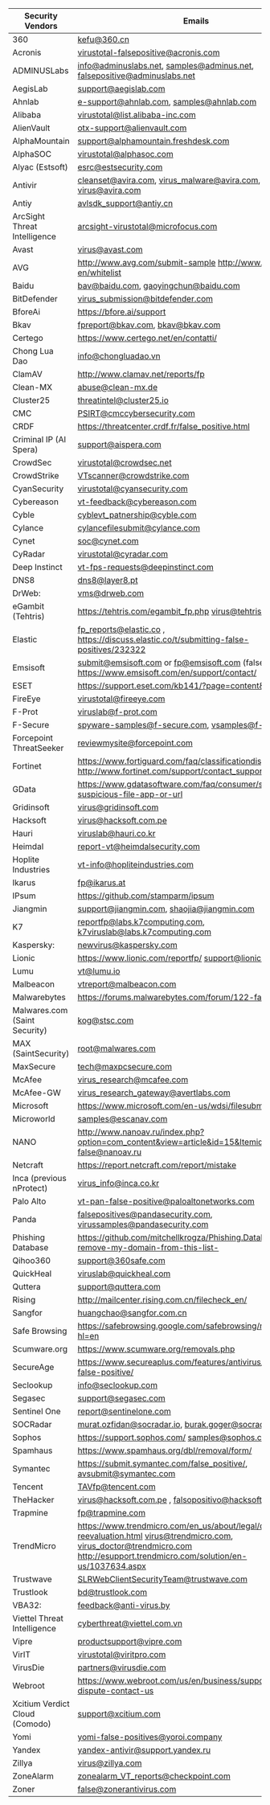| **Security Vendors**           | **Emails**                                                                                                                                                                           |
|--------------------------------|---------------------------------------------------------------------------------------------------------------------------------------------------------------------------------------|
| 360                            | kefu@360.cn                                                                                                                                                                           |
| Acronis                        | virustotal-falsepositive@acronis.com                                                                                                                                                  |
| ADMINUSLabs                    | info@adminuslabs.net, samples@adminus.net, falsepositive@adminuslabs.net                                                                                                              |
| AegisLab                       | support@aegislab.com                                                                                                                                                                  |
| Ahnlab                         | e-support@ahnlab.com, samples@ahnlab.com                                                                                                                                              |
| Alibaba                        | virustotal@list.alibaba-inc.com                                                                                                                                                       |
| AlienVault                     | otx-support@alienvault.com                                                                                                                                                            |
| AlphaMountain                  | support@alphamountain.freshdesk.com                                                                                                                                                   |
| AlphaSOC                       | virustotal@alphasoc.com                                                                                                                                                               |
| Alyac (Estsoft)                | esrc@estsecurity.com                                                                                                                                                                  |
| Antivir                        | cleanset@avira.com, virus_malware@avira.com, virus@avira.com                                                                                                                          |
| Antiy                          | avlsdk_support@antiy.cn                                                                                                                                                               |
| ArcSight Threat Intelligence   | arcsight-virustotal@microfocus.com                                                                                                                                                    |
| Avast                          | virus@avast.com                                                                                                                                                                       |
| AVG                            | http://www.avg.com/submit-sample http://www.avg.com/us-en/whitelist                                                                                                                   |
| Baidu                          | bav@baidu.com, gaoyingchun@baidu.com                                                                                                                                                  |
| BitDefender                    | virus_submission@bitdefender.com                                                                                                                                                      |
| BforeAi                        | https://bfore.ai/support                                                                                                                                                              |
| Bkav                           | fpreport@bkav.com, bkav@bkav.com                                                                                                                                                      |
| Certego                        | https://www.certego.net/en/contatti/                                                                                                                                                  |
| Chong Lua Dao                  | info@chongluadao.vn                                                                                                                                                                   |
| ClamAV                         | http://www.clamav.net/reports/fp                                                                                                                                                      |
| Clean-MX                       | abuse@clean-mx.de                                                                                                                                                                     |
| Cluster25                      | threatintel@cluster25.io                                                                                                                                                              |
| CMC                            | PSIRT@cmccybersecurity.com                                                                                                                                                            |
| CRDF                           | https://threatcenter.crdf.fr/false_positive.html                                                                                                                                      |
| Criminal IP (AI Spera)         | support@aispera.com                                                                                                                                                                   |
| CrowdSec                       | virustotal@crowdsec.net                                                                                                                                                               |
| CrowdStrike                    | VTscanner@crowdstrike.com                                                                                                                                                             |
| CyanSecurity                   | virustotal@cyansecurity.com                                                                                                                                                           |
| Cybereason                     | vt-feedback@cybereason.com                                                                                                                                                            |
| Cyble                          | cyblevt_patnership@cyble.com                                                                                                                                                          |
| Cylance                        | cylancefilesubmit@cylance.com                                                                                                                                                         |
| Cynet                          | soc@cynet.com                                                                                                                                                                         |
| CyRadar                        | virustotal@cyradar.com                                                                                                                                                                |
| Deep Instinct                  | vt-fps-requests@deepinstinct.com                                                                                                                                                      |
| DNS8                           | dns8@layer8.pt                                                                                                                                                                        |
| DrWeb:                         | vms@drweb.com                                                                                                                                                                         |
| eGambit (Tehtris)              | https://tehtris.com/egambit_fp.php virus@tehtris.com                                                                                                                                  |
| Elastic                        | fp_reports@elastic.co , https://discuss.elastic.co/t/submitting-false-positives/232322                                                                                                |
| Emsisoft                       | submit@emsisoft.com or fp@emsisoft.com (false positives) https://www.emsisoft.com/en/support/contact/                                                                                 |
| ESET                           | https://support.eset.com/kb141/?page=content&id=SOLN141                                                                                                                               |
| FireEye                        | virustotal@fireeye.com                                                                                                                                                                |
| F-Prot                         | viruslab@f-prot.com                                                                                                                                                                   |
| F-Secure                       | spyware-samples@f-secure.com, vsamples@f-secure.com                                                                                                                                   |
| Forcepoint ThreatSeeker        | reviewmysite@forcepoint.com                                                                                                                                                           |
| Fortinet                       | https://www.fortiguard.com/faq/classificationdispute http://www.fortinet.com/support/contact_support.html                                                                             |
| GData                          | https://www.gdatasoftware.com/faq/consumer/submit-a-suspicious-file-app-or-url                                                                                                        |
| Gridinsoft                     | virus@gridinsoft.com                                                                                                                                                                  |
| Hacksoft                       | virus@hacksoft.com.pe                                                                                                                                                                 |
| Hauri                          | viruslab@hauri.co.kr                                                                                                                                                                  |
| Heimdal                        | report-vt@heimdalsecurity.com                                                                                                                                                         |
| Hoplite Industries             | vt-info@hopliteindustries.com                                                                                                                                                         |
| Ikarus                         | fp@ikarus.at                                                                                                                                                                          |
| IPsum                          | https://github.com/stamparm/ipsum                                                                                                                                                     |
| Jiangmin                       | support@jiangmin.com, shaojia@jiangmin.com                                                                                                                                            |
| K7                             | reportfp@labs.k7computing.com, k7viruslab@labs.k7computing.com                                                                                                                        |
| Kaspersky:                     | newvirus@kaspersky.com                                                                                                                                                                |
| Lionic                         | https://www.lionic.com/reportfp/ support@lionic.com                                                                                                                                   |
| Lumu                           | vt@lumu.io                                                                                                                                                                            |
| Malbeacon                      | vtreport@malbeacon.com                                                                                                                                                                |
| Malwarebytes                   | https://forums.malwarebytes.com/forum/122-false-positives/                                                                                                                            |
| Malwares.com (Saint Security)  | kog@stsc.com                                                                                                                                                                          |
| MAX (SaintSecurity)            | root@malwares.com                                                                                                                                                                     |
| MaxSecure                      | tech@maxpcsecure.com                                                                                                                                                                  |
| McAfee                         | virus_research@mcafee.com                                                                                                                                                             |
| McAfee-GW                      | virus_research_gateway@avertlabs.com                                                                                                                                                  |
| Microsoft                      | https://www.microsoft.com/en-us/wdsi/filesubmission                                                                                                                                   |
| Microworld                     | samples@escanav.com                                                                                                                                                                   |
| NANO                           | http://www.nanoav.ru/index.php?option=com_content&view=article&id=15&Itemid=83&lang=en false@nanoav.ru                                                                                |
| Netcraft                       | https://report.netcraft.com/report/mistake                                                                                                                                            |
| Inca (previous nProtect)       | virus_info@inca.co.kr                                                                                                                                                                 |
| Palo Alto                      | vt-pan-false-positive@paloaltonetworks.com                                                                                                                                            |
| Panda                          | falsepositives@pandasecurity.com, virussamples@pandasecurity.com                                                                                                                      |
| Phishing Database              | https://github.com/mitchellkrogza/Phishing.Database#please-remove-my-domain-from-this-list-                                                                                           |
| Qihoo360                       | support@360safe.com                                                                                                                                                                   |
| QuickHeal                      | viruslab@quickheal.com                                                                                                                                                                |
| Quttera                        | support@quttera.com                                                                                                                                                                   |
| Rising                         | http://mailcenter.rising.com.cn/filecheck_en/                                                                                                                                         |
| Sangfor                        | huangchao@sangfor.com.cn                                                                                                                                                              |
| Safe Browsing                  | https://safebrowsing.google.com/safebrowsing/report_error/?hl=en                                                                                                                      |
| Scumware.org                   | https://www.scumware.org/removals.php                                                                                                                                                 |
| SecureAge                      | https://www.secureaplus.com/features/antivirus/report-false-positive/                                                                                                                 |
| Seclookup                      | info@seclookup.com                                                                                                                                                                    |
| Segasec                        | support@segasec.com                                                                                                                                                                   |
| Sentinel One                   | report@sentinelone.com                                                                                                                                                                |
| SOCRadar                       | murat.ozfidan@socradar.io, burak.goger@socradar.io                                                                                                                                    |
| Sophos                         | https://support.sophos.com/ samples@sophos.com                                                                                                                                        |
| Spamhaus                       | https://www.spamhaus.org/dbl/removal/form/                                                                                                                                            |
| Symantec                       | https://submit.symantec.com/false_positive/, avsubmit@symantec.com                                                                                                                    |
| Tencent                        | TAVfp@tencent.com                                                                                                                                                                     |
| TheHacker                      | virus@hacksoft.com.pe , falsopositivo@hacksoft.com.pe                                                                                                                                 |
| Trapmine                       | fp@trapmine.com                                                                                                                                                                       |
| TrendMicro                     | https://www.trendmicro.com/en_us/about/legal/detection-reevaluation.html virus@trendmicro.com, virus_doctor@trendmicro.com http://esupport.trendmicro.com/solution/en-us/1037634.aspx |
| Trustwave                      | SLRWebClientSecurityTeam@trustwave.com                                                                                                                                                |
| Trustlook                      | bd@trustlook.com                                                                                                                                                                      |
| VBA32:                         | feedback@anti-virus.by                                                                                                                                                                |
| Viettel Threat Intelligence    | cyberthreat@viettel.com.vn                                                                                                                                                            |
| Vipre                          | productsupport@vipre.com                                                                                                                                                              |
| VirIT                          | virustotal@viritpro.com                                                                                                                                                               |
| VirusDie                       | partners@virusdie.com                                                                                                                                                                 |
| Webroot                        | https://www.webroot.com/us/en/business/support/vendor-dispute-contact-us                                                                                                              |
| Xcitium Verdict Cloud (Comodo) | support@xcitium.com                                                                                                                                                                   |
| Yomi                           | yomi-false-positives@yoroi.company                                                                                                                                                    |
| Yandex                         | yandex-antivir@support.yandex.ru                                                                                                                                                      |
| Zillya                         | virus@zillya.com                                                                                                                                                                      |
| ZoneAlarm                      | zonealarm_VT_reports@checkpoint.com                                                                                                                                                   |
| Zoner                          | false@zonerantivirus.com                                                                                                                                                              |
